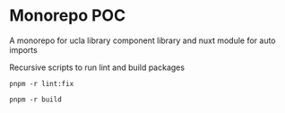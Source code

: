 # Monorepo POC

A monorepo for ucla library component library and nuxt module for auto imports

Recursive scripts to run lint and build packages

```
pnpm -r lint:fix
```

```
pnpm -r build
```
